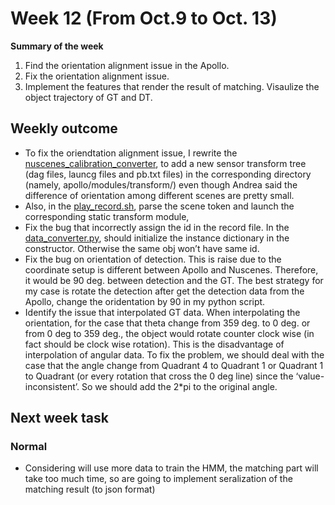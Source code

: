 # Week 12 (From Oct.9 to Oct. 13)
**Summary of the week**  
1. Find the orientation alignment issue in the Apollo. 
2. Fix the orientation alignment issue.
3. Implement the features that render the result of matching. Visaulize the object trajectory of GT and DT.
## Weekly outcome
- To fix the oriendtation alignment issue, I rewrite the [nuscenes_calibration_converter](../../scripts/nuscenes_converter/calibration_converter.py), to add a new sensor transform tree (dag files, launcg files and pb.txt files) in the corresponding directory (namely, apollo/modules/transform/) even though Andrea said the difference of orientation among different scenes are pretty small.
- Also, in the [play_record.sh](../../scripts/end_to_end_dataset_process_pipeline/play_record.sh), parse the scene token and launch the corresponding static transform module,
- Fix the bug that incorrectly assign the id in the record file. In the [data_converter.py](../../scripts/nuscenes_converter/dataset_converter.py), should initialize the instance dictionary in the constructor. Otherwise the same obj won’t have same id.
- Fix the bug on orientation of detection. This is raise due to the coordinate setup is different between Apollo and Nuscenes. Therefore, it would be 90 deg. between detection and the GT. The best strategy for my case is rotate the detection after get the detection data from the Apollo, change the oridentation by 90 in my python script.
- Identify the issue that interpolated GT data. When interpolating the orientation, for the case that theta change from 359 deg. to 0 deg. or from 0 deg to 359 deg., the object would rotate counter clock wise (in fact should be clock wise rotation). This is the disadvantage of interpolation of angular data. To fix the problem, we should deal with the case that the angle change from Quadrant 4 to Quadrant 1 or Quadrant 1 to Quadrant (or every rotation that cross the 0 deg line) since the ‘value-inconsistent’. So we should add the 2*pi to the original angle.


## Next week task
### Normal
- Considering will use more data to train the HMM, the matching part will take too much time, so are going to implement seralization of the matching result (to json format)